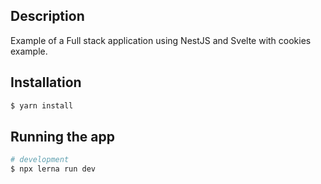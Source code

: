 ## Description

Example of a Full stack application using NestJS and Svelte with cookies example.

## Installation

```bash
$ yarn install
```

## Running the app

```bash
# development
$ npx lerna run dev
```
